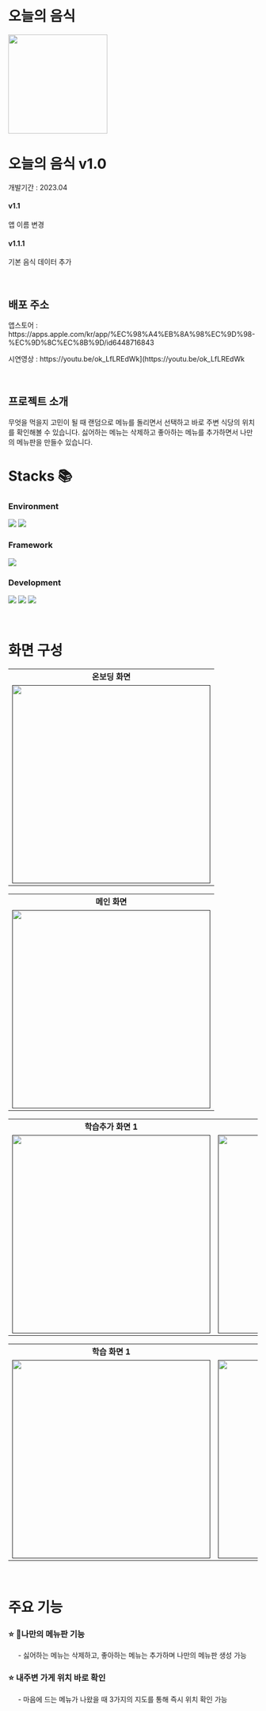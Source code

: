 <h1> 오늘의 음식</h1>
<img src="https://github.com/SANGDOLEE/MiniProject_RPEChart/assets/108053426/dc9c7891-b294-46c0-b511-5c3228157e69" width="200px;" alt=""/>
<br/>


<h1> 오늘의 음식 v1.0 </h1>
<p> 개발기간 : 2023.04 </p>
<h4> v1.1 </h4>
<p> 앱 이름 변경 </p>
<h4> v1.1.1 </h4>
<p> 기본 음식 데이터 추가</p>
<br/>

<h2> 배포 주소 </h2>
<p> 앱스토어 : https://apps.apple.com/kr/app/%EC%98%A4%EB%8A%98%EC%9D%98-%EC%9D%8C%EC%8B%9D/id6448716843 </p>
<p> 시연영상 : https://youtu.be/ok_LfLREdWk](https://youtu.be/ok_LfLREdWk </p>

<br/>

<h2> 프로젝트 소개 </h2>
무엇을 먹을지 고민이 될 때 랜덤으로 메뉴를 돌리면서 선택하고 바로 주변 식당의 위치를 확인해볼 수 있습니다.
싫어하는 메뉴는 삭제하고 좋아하는 메뉴를 추가하면서 나만의 메뉴판을 만들수 있습니다.

<br/>

<h1> Stacks 📚 </h1>
<h3> Environment </h3>
<p><img src="https://img.shields.io/badge/XCODE-147EFB?style=for-the-badge&logo=xcode&logoColor=white"> <img src="https://img.shields.io/badge/GITHUB-181717?style=for-the-badge&logo=github&logoColor=white"></p>

<h3> Framework </h3>
<p>
  <img src="https://img.shields.io/badge/UIKIT-2396F3?style=for-the-badge&logo=UIKit&logoColor=white">
</p>

<h3> Development </h3>
<p>
  <img src="https://img.shields.io/badge/AutoLayout-FFFF66?style=for-the-badge&logo=AUTOLAYOUT&logoColor=white">
  <img src="https://img.shields.io/badge/URLSchema-E30E17?style=for-the-badge&logo=URLSCHEMA&logoColor=white">
  <img src="https://img.shields.io/badge/CoreData-5C1F87?style=for-the-badge&logo=COREDATA&logoColor=white">
</p>

<br/>

<h1> 화면 구성 </h1>
<!-- 첫번째 테이블 -->
<table>
   <tbody>
    <tr>
      <td colspan="1" align="center"><b>온보딩 화면</b></td>
    </tr>
    <tr>
      <td align="center"><a href=""><img src="https://github.com/SANGDOLEE/MiniProject_BrainBuddy/assets/108053426/860519d8-f613-4076-9282-d9f8f67401cd" width="400px;" alt=""/><br /><sub><b></b></sub></a></td>
    </tr>
</table>
<!-- 두번째 테이블 -->
<table>
  <tbody>
    <tr>
      <td colspan="1" align="center"><b>메인 화면</b></td>
    </tr>
    <tr>
      <td align="center"><a href=""><img src="https://github.com/SANGDOLEE/MiniProject_BrainBuddy/assets/108053426/9dde47bb-53b5-4acc-bad9-35bb3f62f63d" width="400px;" alt=""/><br /><sub><b></b></sub></a></td>
    </tr>
  </tbody>
</table>
<!-- 세번째 테이블 -->
<table>
   <tbody>
   <tr>
      <td colspan="1" align="center"><b>학습추가 화면 1</b></td>
      <td colspan="1" align="center"><b>학습추가 화면 2</b></td>
    </tr>
    <tr>
      <td align="center"><a href=""><img src="https://github.com/SANGDOLEE/MiniProject_BrainBuddy/assets/108053426/8e985fe3-8bf7-42b2-a3e0-220a996202f5" width="400px;" alt=""/><br /><sub><b></b></sub></a></td>
      <td align="center"><a href=""><img src="https://github.com/SANGDOLEE/MiniProject_BrainBuddy/assets/108053426/65ed4a42-f112-4636-901b-a95cc00b9c8c" width="400px;" alt=""/><br /><sub><b></b></sub></a></td>
    </tr>
   </tbody>
</table>
<!-- 네번째 테이블 -->
<table>
   <tbody>
   <tr>
      <td colspan="1" align="center"><b>학습 화면 1</b></td>
      <td colspan="1" align="center"><b>학습 화면 2</b></td>
    </tr>
    <tr>
      <td align="center"><a href=""><img src="https://github.com/SANGDOLEE/MiniProject_BrainBuddy/assets/108053426/4762a6e8-339b-461f-a836-39a5927b1016" width="400px;" alt=""/><br /><sub><b></b></sub></a></td>
      <td align="center"><a href=""><img src="https://github.com/SANGDOLEE/MiniProject_BrainBuddy/assets/108053426/51ecfa8b-f4d6-4116-8d4a-f30dd17c66ec" width="400px;" alt=""/><br /><sub><b></b></sub></a></td>
    </tr>
   </tbody>
</table>

<br/>

<h1> 주요 기능 </h1>
<h3> ⭐️ 나만의 메뉴판 기능  </h3>
<p>&nbsp;&nbsp;&nbsp;&nbsp; - 싫어하는 메뉴는 삭제하고, 좋아하는 메뉴는 추가하며 나만의 메뉴판 생성 가능 </p>

<h3> ⭐️ 내주변 가게 위치 바로 확인 </h3>
<p>&nbsp;&nbsp;&nbsp;&nbsp; - 마음에 드는 메뉴가 나왔을 때 3가지의 지도를 통해 즉시 위치 확인 가능 </p>

<br/>
<br/>
<br/>
<br/>
